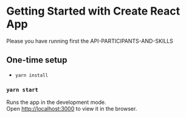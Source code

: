 # Getting Started with Create React App

Please you have running first the API-PARTICIPANTS-AND-SKILLS


## One-time setup
- `yarn install`

### `yarn start`

Runs the app in the development mode.\
Open [http://localhost:3000](http://localhost:3000) to view it in the browser.



